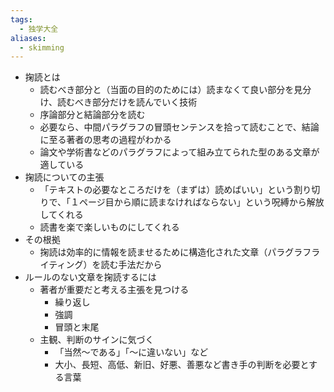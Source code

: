 ```yaml
---
tags:
  - 独学大全
aliases:
  - skimming
---
```

- 掬読とは
	- 読むべき部分と（当面の目的のためには）読まなくて良い部分を見分け、読むべき部分だけを読んでいく技術
	- 序論部分と結論部分を読む
	- 必要なら、中間パラグラフの冒頭センテンスを拾って読むことで、結論に至る著者の思考の過程がわかる
	- 論文や学術書などのパラグラフによって組み立てられた型のある文章が適している
- 掬読についての主張
	- 「テキストの必要なところだけを（まずは）読めばいい」という割り切りで、「１ページ目から順に読まなければならない」という呪縛から解放してくれる
	- 読書を楽で楽しいものにしてくれる
- その根拠
	- 掬読は効率的に情報を読ませるために構造化された文章（パラグラフライティング）を読む手法だから
- ルールのない文章を掬読するには
	- 著者が重要だと考える主張を見つける
		- 繰り返し
		- 強調
		- 冒頭と末尾
	- 主観、判断のサインに気づく
		- 「当然〜である」「〜に違いない」など
		- 大小、長短、高低、新旧、好悪、善悪など書き手の判断を必要とする言葉